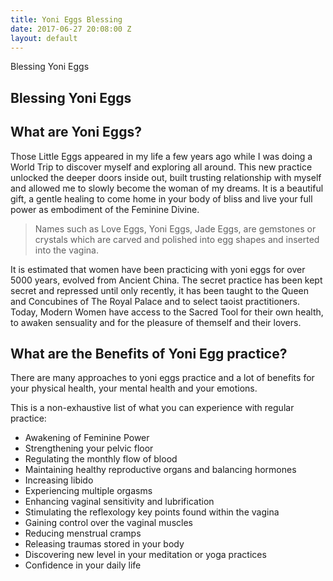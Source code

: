 ```yaml
---
title: Yoni Eggs Blessing
date: 2017-06-27 20:08:00 Z
layout: default
---
```

<section id="home" class="module-hero module-parallax module-fade module-full-height bg-dark-50" data-background="{{ site.baseurl }}{% link /assets/images2/28.jpg %}">

  <div class="hs-caption container">
    <div class="caption-content">
      <div class="hs-title-size-3 font-alt m-b-20">
      Blessing Yoni Eggs
      </div>
    </div>
  </div>

</section >

<div class="wrapper">
<div class="container-fluid">

<div class="row relative">

<div class="col-sm-12 col-md-12">

<section id="bless" markdown="1">



# Blessing Yoni Eggs

## What are Yoni Eggs?

Those Little Eggs appeared in my life a few years ago while I was doing a World Trip to discover myself and exploring all around.
This new practice unlocked the deeper doors inside out, built trusting relationship with myself and allowed me to slowly become the woman of my dreams. It is a beautiful gift, a gentle healing to come home in your body of bliss and live your full power as embodiment of the Feminine Divine.

>Names such as Love Eggs, Yoni Eggs, Jade Eggs,  are gemstones or crystals which are carved and polished into egg shapes and inserted into the vagina.

It is estimated that women have been practicing with yoni eggs for over 5000 years, evolved from Ancient China. The secret practice has been kept secret and repressed until only recently, it has been taught to the Queen and Concubines of The Royal Palace and to select taoist practitioners.
Today, Modern Women have access to the Sacred Tool for their own health, to awaken sensuality and for the pleasure of themself and their lovers.


## What are the Benefits of Yoni Egg practice?

There are many approaches to yoni eggs practice and a lot of benefits for your physical health, your mental health  and your emotions.

This is a non-exhaustive list of what you can experience with regular practice:
 - Awakening of Feminine Power
 - Strengthening your pelvic floor
 - Regulating the monthly flow of blood
 - Maintaining healthy reproductive organs and balancing hormones
 - Increasing libido
 - Experiencing multiple orgasms
 - Enhancing vaginal sensitivity and lubrification
 - Stimulating the reflexology key points found within the vagina
 - Gaining control over the vaginal muscles
 - Reducing menstrual cramps
 - Releasing traumas stored in your body
 - Discovering new level in your meditation or yoga practices
 - Confidence in your daily life


 </section>

 </div>
 </div>
 </div>
 </div>


 <!-- <ul class="pager">
     <li class="previous"><a href="{{ site.baseurl }}{% link ovulation-phase.markdown %}">Previous</a></li>
     <li class="next"><a href="/pre-menstruation-phase">Back to </a></li>
   </ul> -->
